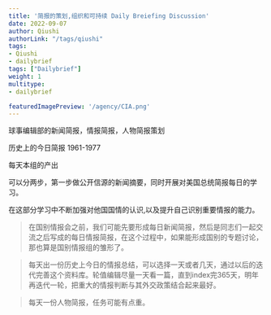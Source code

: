 ```yaml
---
title: '简报的策划,组织和可持续 Daily Breiefing Discussion'
date: 2022-09-07
author: Qiushi
authorLink: "/tags/qiushi"
tags: 
- Qiushi
- dailybrief
tags: ["Dailybrief"]
weight: 1
multitype:
- dailybrief

featuredImagePreview: '/agency/CIA.png'
---
```


球事编辑部的新闻简报，情报简报，人物简报策划

<!--more-->

历史上的今日简报
1961-1977

每天本组的产出

可以分两步，第一步做公开信源的新闻摘要，同时开展对美国总统简报每日的学习。

在这部分学习中不断加强对他国国情的认识,以及提升自己识别重要情报的能力。


> 在国别情报会之前，我们可能先要形成每日新闻简报，然后是同志们一起交流之后写成的每日情报简报，在这个过程中，如果能形成国别的专题讨论，那也算是国别情报组的雏形了。

>  每天出一份历史上今日的情报总结，可以选择一天或者几天，通过以后的迭代完善这个资料库。轮值编辑尽量一天看一篇，直到index完365天，明年再迭代一轮，把重大的情报判断与其外交政策结合起来最好。

> 每天一份人物简报，任务可能有点重。